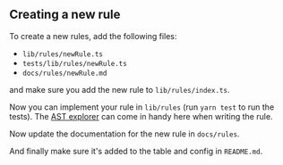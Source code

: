 ## Creating a new rule

To create a new rules, add the following files:
- `lib/rules/newRule.ts`
- `tests/lib/rules/newRule.ts`
- `docs/rules/newRule.md`

and make sure you add the new rule to `lib/rules/index.ts`.

Now you can implement your rule in `lib/rules` (run `yarn test` to run the tests). The [AST explorer](https://astexplorer.net/) can come in handy here when writing the rule.

Now update the documentation for the new rule in `docs/rules`.

And finally make sure it's added to the table and config in `README.md`.
